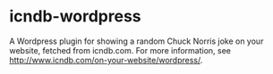 icndb-wordpress
===============

A Wordpress plugin for showing a random Chuck Norris joke on your website, fetched from icndb.com. For more information, see http://www.icndb.com/on-your-website/wordpress/.
